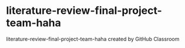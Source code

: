 # literature-review-final-project-team-haha
literature-review-final-project-team-haha created by GitHub Classroom
